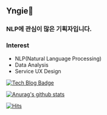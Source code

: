 ## Yngie💬 
### NLP에 관심이 많은 기획자입니다.

### Interest
- NLP(Natural Language Processing)
- Data Analysis
- Service UX Design

[![Tech Blog Badge](http://img.shields.io/badge/-Tech%20blog-black?style=flat-square&logo=github&link=https://yngie-c.github.io/)](https://yngie-c.github.io/)

[![Anurag's github stats](https://github-readme-stats.vercel.app/api?username=Yngie-C)](https://github.com/anuraghazra/github-readme-stats)

[![Hits](https://hits.seeyoufarm.com/api/count/incr/badge.svg?url=https%3A%2F%2Fgithub.com%2FYngie-C)](https://hits.seeyoufarm.com)
